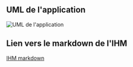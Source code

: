 ## UML de l'application
![UML de l'application](https://github.com/NielsCobat/ProjetLicence_AI_Belotte/blob/master/docs/IA_Belote.drawio.svg)

## Lien vers le markdown de l'IHM
[IHM markdown](https://github.com/NielsCobat/ProjetLicence_AI_Belotte/blob/master/IHM.md)
